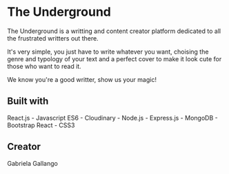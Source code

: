 # The Underground

The Underground is a writting and content creator platform dedicated to all the frustrated writters out there. 

It's very simple, you just have to write whatever you want, choising the genre and typology of your text and a perfect cover to make it look cute for those who want to read it. 

We know you're a good writter, show us your magic!

## Built with

React.js - Javascript ES6 - Cloudinary - Node.js - Express.js - MongoDB - Bootstrap React - CSS3

## Creator
Gabriela Gallango

